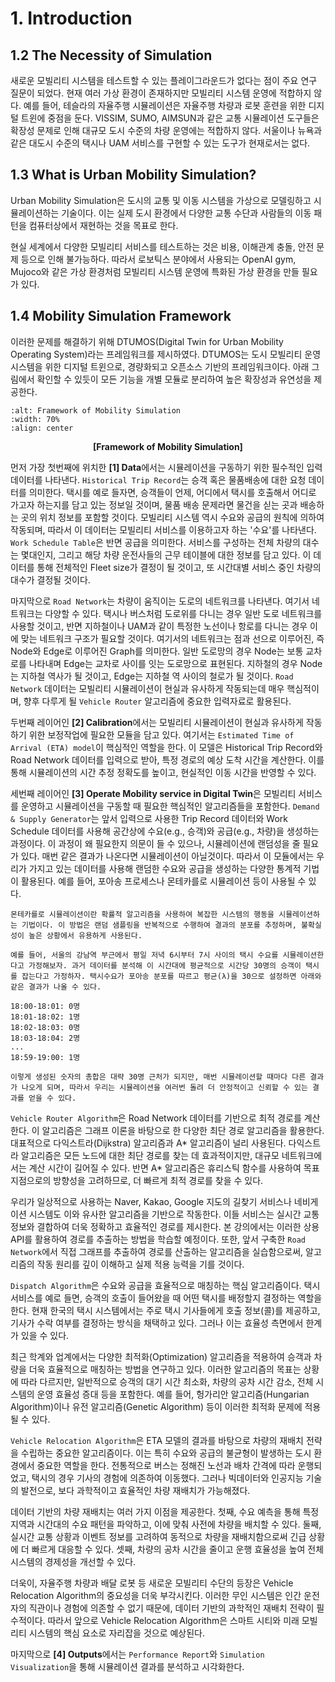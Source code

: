 # 1. Introduction

## 1.2 The Necessity of Simulation

새로운 모빌리티 시스템을 테스트할 수 있는 플레이그라운드가 없다는 점이 주요 연구 질문이 되었다. 현재 여러 가상 환경이 존재하지만 모빌리티 시스템 운영에 적합하지 않다. 예를 들어, 테슬라의 자율주행 시뮬레이션은 자율주행 차량과 로봇 훈련을 위한 디지털 트윈에 중점을 둔다. VISSIM, SUMO, AIMSUN과 같은 교통 시뮬레이션 도구들은 확장성 문제로 인해 대규모 도시 수준의 차량 운영에는 적합하지 않다. 서울이나 뉴욕과 같은 대도시 수준의 택시나 UAM 서비스를 구현할 수 있는 도구가 현재로서는 없다.

## 1.3 What is Urban Mobility Simulation?

Urban Mobility Simulation은 도시의 교통 및 이동 시스템을 가상으로 모델링하고 시뮬레이션하는 기술이다. 이는 실제 도시 환경에서 다양한 교통 수단과 사람들의 이동 패턴을 컴퓨터상에서 재현하는 것을 목표로 한다. 

현실 세계에서 다양한 모빌리티 서비스를 테스트하는 것은 비용, 이해관계 충돌, 안전 문제 등으로 인해 불가능하다. 따라서 로보틱스 분야에서 사용되는 OpenAI gym, Mujoco와 같은 가상 환경처럼 모빌리티 시스템 운영에 특화된 가상 환경을 만들 필요가 있다.

## 1.4 Mobility Simulation Framework

이러한 문제를 해결하기 위해 DTUMOS(Digital Twin for Urban Mobility Operating System)라는 프레임워크를 제시하였다. DTUMOS는 도시 모빌리티 운영 시스템을 위한 디지털 트윈으로, 경량화되고 오픈소스 기반의 프레임워크이다. 아래 그림에서 확인할 수 있듯이 모든 기능을 개별 모듈로 분리하여 높은 확장성과 유연성을 제공한다. 

```{image} ../figures/ch01_framework.png
:alt: Framework of Mobility Simulation
:width: 70%
:align: center
```

<p style="text-align: center;"><strong>[Framework of Mobility Simulation]</strong></p>

먼저 가장 첫번째에 위치한 **[1] Data**에서는 시뮬레이션을 구동하기 위한 필수적인 입력데이터를 나타낸다. `Historical Trip Record`는 승객 혹은 물품배송에 대한 요청 데이터를 의미한다. 택시를 예로 들자면, 승객들이 언제, 어디에서 택시를 호출해서 어디로 가고자 하는지를 담고 있는 정보일 것이며, 물품 배송 문제라면 물건을 싣는 곳과 배송하는 곳의 위치 정보를 포함할 것이다. 모빌리티 시스템 역시 수요와 공급의 원칙에 의하여 작동되며, 따라서 이 데이터는 모빌리티 서비스를 이용하고자 하는 '수요'를 나타낸다. `Work Schedule Table`은 반면 공급을 의미한다. 서비스를 구성하는 전체 차량의 대수는 몇대인지, 그리고 해당 차량 운전사들의 근무 테이블에 대한 정보를 담고 있다. 이 데이터를 통해 전체적인 Fleet size가 결정이 될 것이고, 또 시간대별 서비스 중인 차량의 대수가 결정될 것이다. 

마지막으로 `Road Network`는 차량이 움직이는 도로의 네트워크를 나타낸다. 여기서 네트워크는 다양할 수 있다. 택시나 버스처럼 도로위를 다니는 경우 일반 도로 네트워크를 사용할 것이고, 반면 지하철이나 UAM과 같이 특정한 노선이나 항로를 다니는 경우 이에 맞는 네트워크 구조가 필요할 것이다. 여기서의 네트워크는 점과 선으로 이루어진, 즉 Node와 Edge로 이루어진 Graph를 의미한다. 일반 도로망의 경우 Node는 보통 교차로를 나타내며 Edge는 교차로 사이를 잇는 도로망으로 표현된다. 지하철의 경우 Node는 지하철 역사가 될 것이고, Edge는 지하철 역 사이의 철로가 될 것이다. `Road Network` 데이터는 모빌리티 시뮬레이션이 현실과 유사하게 작동되는데 매우 핵심적이며, 향후 다루게 될 `Vehicle Router` 알고리즘에 중요한 입력자료로 활용된다. 

두번째 레이어인 **[2] Calibration**에서는 모빌리티 시뮬레이션이 현실과 유사하게 작동하기 위한 보정작업에 필요한 모듈을 담고 있다. 여기서는 `Estimated Time of Arrival (ETA) model`이 핵심적인 역할을 한다. 이 모델은 Historical Trip Record와 Road Network 데이터를 입력으로 받아, 특정 경로의 예상 도착 시간을 계산한다. 이를 통해 시뮬레이션의 시간 추정 정확도를 높이고, 현실적인 이동 시간을 반영할 수 있다.

세번째 레이어인 **[3] Operate Mobility service in Digital Twin**은 모빌리티 서비스를 운영하고 시뮬레이션을 구동할 때 필요한 핵심적인 알고리즘들을 포함한다. `Demand & Supply Generator`는 앞서 입력으로 사용한 Trip Record 데이터와 Work Schedule 데이터를 사용해 공간상에 수요(e.g., 승객)와 공급(e.g., 차량)을 생성하는 과정이다. 이 과정이 왜 필요한지 의문이 들 수 있으나, 시뮬레이션에 랜덤성을 줄 필요가 있다. 매번 같은 결과가 나온다면 시뮬레이션이 아닐것이다. 따라서 이 모듈에서는 우리가 가지고 있는 데이터를 사용해 랜덤한 수요와 공급을 생성하는 다양한 통계적 기법이 활용된다. 예를 들어, 포아송 프로세스나 몬테카를로 시뮬레이션 등이 사용될 수 있다.

```{note}
몬테카를로 시뮬레이션이란 확률적 알고리즘을 사용하여 복잡한 시스템의 행동을 시뮬레이션하는 기법이다. 이 방법은 랜덤 샘플링을 반복적으로 수행하여 결과의 분포를 추정하며, 불확실성이 높은 상황에서 유용하게 사용된다. 

예를 들어, 서울의 강남역 부근에서 평일 저녁 6시부터 7시 사이의 택시 수요를 시뮬레이션한다고 가정해보자. 과거 데이터를 분석해 이 시간대에 평균적으로 시간당 30명의 승객이 택시를 잡는다고 가정하자. 택시수요가 포아송 분포를 따르고 평균(λ)을 30으로 설정하면 아래와 같은 결과가 나올 수 있다. 

18:00-18:01: 0명  
18:01-18:02: 1명  
18:02-18:03: 0명  
18:03-18:04: 2명  
...  
18:59-19:00: 1명  

이렇게 생성된 숫자의 총합은 대략 30명 근처가 되지만, 매번 시뮬레이션할 때마다 다른 결과가 나오게 되며, 따라서 우리는 시뮬레이션을 여러번 돌려 더 안정적이고 신뢰할 수 있는 결과를 얻을 수 있다. 
```

`Vehicle Router Algorithm`은 Road Network 데이터를 기반으로 최적 경로를 계산한다. 이 알고리즘은 그래프 이론을 바탕으로 한 다양한 최단 경로 알고리즘을 활용한다. 대표적으로 다익스트라(Dijkstra) 알고리즘과 A* 알고리즘이 널리 사용된다. 다익스트라 알고리즘은 모든 노드에 대한 최단 경로를 찾는 데 효과적이지만, 대규모 네트워크에서는 계산 시간이 길어질 수 있다. 반면 A* 알고리즘은 휴리스틱 함수를 사용하여 목표 지점으로의 방향성을 고려하므로, 더 빠르게 최적 경로를 찾을 수 있다.

우리가 일상적으로 사용하는 Naver, Kakao, Google 지도의 길찾기 서비스나 네비게이션 시스템도 이와 유사한 알고리즘을 기반으로 작동한다. 이들 서비스는 실시간 교통 정보와 결합하여 더욱 정확하고 효율적인 경로를 제시한다. 본 강의에서는 이러한 상용 API를 활용하여 경로를 추출하는 방법을 학습할 예정이다. 또한, 앞서 구축한 `Road Network`에서 직접 그래프를 추출하여 경로를 산출하는 알고리즘을 실습함으로써, 알고리즘의 작동 원리를 깊이 이해하고 실제 적용 능력을 기를 것이다.

`Dispatch Algorithm`은 수요와 공급을 효율적으로 매칭하는 핵심 알고리즘이다. 택시 서비스를 예로 들면, 승객의 호출이 들어왔을 때 어떤 택시를 배정할지 결정하는 역할을 한다. 현재 한국의 택시 시스템에서는 주로 택시 기사들에게 호출 정보(콜)를 제공하고, 기사가 수락 여부를 결정하는 방식을 채택하고 있다. 그러나 이는 효율성 측면에서 한계가 있을 수 있다.

최근 학계와 업계에서는 다양한 최적화(Optimization) 알고리즘을 적용하여 승객과 차량을 더욱 효율적으로 매칭하는 방법을 연구하고 있다. 이러한 알고리즘의 목표는 상황에 따라 다르지만, 일반적으로 승객의 대기 시간 최소화, 차량의 공차 시간 감소, 전체 시스템의 운영 효율성 증대 등을 포함한다. 예를 들어, 헝가리안 알고리즘(Hungarian Algorithm)이나 유전 알고리즘(Genetic Algorithm) 등이 이러한 최적화 문제에 적용될 수 있다.

`Vehicle Relocation Algorithm`은 ETA 모델의 결과를 바탕으로 차량의 재배치 전략을 수립하는 중요한 알고리즘이다. 이는 특히 수요와 공급의 불균형이 발생하는 도시 환경에서 중요한 역할을 한다. 전통적으로 버스는 정해진 노선과 배차 간격에 따라 운행되었고, 택시의 경우 기사의 경험에 의존하여 이동했다. 그러나 빅데이터와 인공지능 기술의 발전으로, 보다 과학적이고 효율적인 차량 재배치가 가능해졌다.

데이터 기반의 차량 재배치는 여러 가지 이점을 제공한다. 첫째, 수요 예측을 통해 특정 지역과 시간대의 수요 패턴을 파악하고, 이에 맞춰 사전에 차량을 배치할 수 있다. 둘째, 실시간 교통 상황과 이벤트 정보를 고려하여 동적으로 차량을 재배치함으로써 긴급 상황에 더 빠르게 대응할 수 있다. 셋째, 차량의 공차 시간을 줄이고 운행 효율성을 높여 전체 시스템의 경제성을 개선할 수 있다.

더욱이, 자율주행 차량과 배달 로봇 등 새로운 모빌리티 수단의 등장은 Vehicle Relocation Algorithm의 중요성을 더욱 부각시킨다. 이러한 무인 시스템은 인간 운전자의 직관이나 경험에 의존할 수 없기 때문에, 데이터 기반의 과학적인 재배치 전략이 필수적이다. 따라서 앞으로 Vehicle Relocation Algorithm은 스마트 시티와 미래 모빌리티 시스템의 핵심 요소로 자리잡을 것으로 예상된다.

마지막으로 **[4] Outputs**에서는 `Performance Report`와 `Simulation Visualization`을 통해 시뮬레이션 결과를 분석하고 시각화한다.


